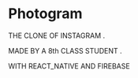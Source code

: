 # Photogram

THE CLONE OF INSTAGRAM .

MADE BY A 8th CLASS STUDENT .

WITH REACT_NATIVE AND FIREBASE
